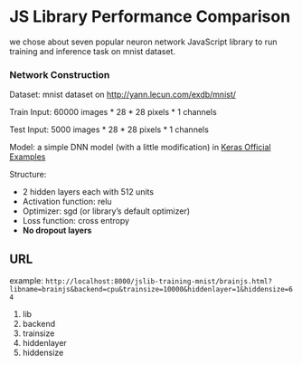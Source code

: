 #  JS Library Performance Comparison

we chose about seven popular neuron network JavaScript library to run training and inference task on mnist dataset.

### Network Construction

Dataset: mnist dataset on http://yann.lecun.com/exdb/mnist/

Train Input: 60000 images * 28 * 28 pixels * 1 channels

Test Input: 5000 images * 28 * 28 pixels * 1 channels

Model: a simple DNN model (with a little modification) in [Keras Official Examples](https://github.com/keras-team/keras/blob/master/examples/mnist_mlp.py)

Structure: 

- 2 hidden layers each with 512 units
- Activation function: relu
- Optimizer: sgd (or library’s default optimizer)
- Loss function: cross entropy 
- **No dropout layers**

## URL

example: `http://localhost:8000/jslib-training-mnist/brainjs.html?libname=brainjs&backend=cpu&trainsize=10000&hiddenlayer=1&hiddensize=64`

1. lib
2. backend
3. trainsize
4. hiddenlayer
5. hiddensize

